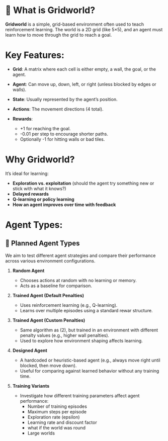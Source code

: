 # 🧭 What is Gridworld?

**Gridworld** is a simple, grid-based environment often used to teach reinforcement learning. The world is a 2D grid (like 5×5), and an agent must learn how to move through the grid to reach a goal.

# Key Features:

* **Grid**: A matrix where each cell is either empty, a wall, the goal, or the agent.
* **Agent**: Can move up, down, left, or right (unless blocked by edges or walls).
* **State**: Usually represented by the agent’s position.
* **Actions**: The movement directions (4 total).
* **Rewards**:

  * +1 for reaching the goal.
  * -0.01 per step to encourage shorter paths.
  * Optionally -1 for hitting walls or bad tiles.

# Why Gridworld?

It’s ideal for learning:

* **Exploration vs. exploitation** (should the agent try something new or stick with what it knows?)
* **Delayed rewards**
* **Q-learning or policy learning**
* **How an agent improves over time with feedback**

# Agent Types: 


## 🤖 Planned Agent Types

We aim to test different agent strategies and compare their performance across various environment configurations.

1. **Random Agent**  
   - Chooses actions at random with no learning or memory.  
   - Acts as a baseline for comparison.

2. **Trained Agent (Default Penalties)**  
   - Uses reinforcement learning (e.g., Q-learning).  
   - Learns over multiple episodes using a standard rewar structure.

3. **Trained Agent (Custom Penalties)**  
   - Same algorithm as (2), but trained in an environment with different penalty values (e.g., higher wall penalties).  
   - Used to explore how environment shaping affects learning.

4. **Designed Agent**  
   - A hardcoded or heuristic-based agent (e.g., always move right until blocked, then move down).  
   - Useful for comparing against learned behavior without any training time.

5. **Training Variants**  
   - Investigate how different training parameters affect agent performance:
     - Number of training episodes
     - Maximum steps per episode
     - Exploration rate (epsilon)
     - Learning rate and discount factor
     - what if the world was round
     - Large worlds
